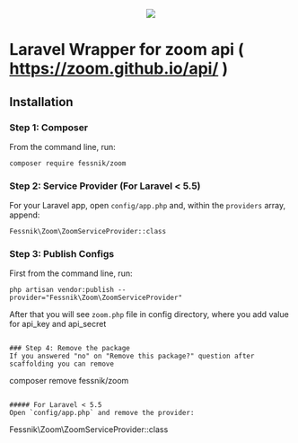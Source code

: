 <p align="center">
    <img src="https://laravel.com/assets/img/components/logo-laravel.svg">
</p>

# Laravel Wrapper for zoom api ( https://zoom.github.io/api/ ) 

## Installation

### Step 1: Composer

From the command line, run:

```
composer require fessnik/zoom
```

### Step 2: Service Provider (For Laravel < 5.5)

For your Laravel app, open `config/app.php` and, within the `providers` array, append:

```
Fessnik\Zoom\ZoomServiceProvider::class
```

### Step 3: Publish Configs

First from the command line, run:

```
php artisan vendor:publish --provider="Fessnik\Zoom\ZoomServiceProvider"
```

After that you will see `zoom.php` file in config directory, where you add value for api_key and api_secret
```

### Step 4: Remove the package
If you answered "no" on "Remove this package?" question after scaffolding you can remove 

```
composer remove fessnik/zoom
```

##### For Laravel < 5.5 
Open `config/app.php` and remove the provider:

```
Fessnik\Zoom\ZoomServiceProvider::class
